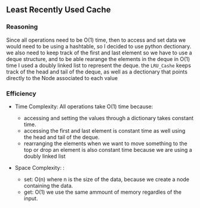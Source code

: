 ## Least Recently Used Cache

### Reasoning

Since all operations need to be O(1) time, then to access and set data we would need to be using a hashtable, so I decided to use python dectionary.
we also need to keep track of the first and last element so we have to use a deque structure, and to be able rearange the elements in the deque in O(1) time I used a doubly linked list to represent the deque.
the `LRU_Cashe` keeps track of the head and tail of the deque, as well as a dectionary that points directly to the Node associated to each value

### Efficiency

- Time Complexity: All operations take O(1) time because:

  - accessing and setting the values through a dictionary takes constant time.
  - accessing the first and last element is constant time as well using the head and tail of the deque.
  - rearranging the elements when we want to move something to the top or drop an element is also constant time because we are using a doubly linked list

- Space Complexity: :
  - set: O(n) where n is the size of the data, because we create a node containing the data.
  - get: O(1) we use the same ammount of memory regardles of the input.